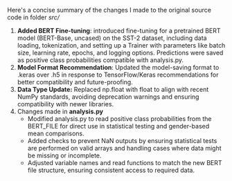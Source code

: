 Here's a concise summary of the changes I made to the original source code in folder _src/_

1. **Added **BERT Fine-tuning****: introduced fine-tuning for a pretrained BERT model (BERT-Base, uncased) on the SST-2 dataset, including data loading, tokenization, and setting up a Trainer with parameters like batch size, learning rate, epochs, and logging options. Predictions were saved as positive class probabilities compatible with analysis.py.
2. **Model Format Recommendation**: Updated the model-saving format to .keras over .h5 in response to TensorFlow/Keras recommendations for better compatibility and future-proofing.
3. **Data Type Update:** Replaced np.float with float to align with recent NumPy standards, avoiding deprecation warnings and ensuring compatibility with newer libraries.
4. Changes made in **analysis.py**
   - Modified analysis.py to read positive class probabilities from the BERT_FILE for direct use in statistical testing and gender-based mean comparisons.
   - Added checks to prevent NaN outputs by ensuring statistical tests are performed on valid arrays and handling cases where data might be missing or incomplete.
   - Adjusted variable names and read functions to match the new BERT file structure, ensuring consistent access to required data.
